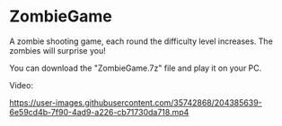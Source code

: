 # ZombieGame
A zombie shooting game, each round the difficulty level increases.
The zombies will surprise you!

You can download the "ZombieGame.7z" file and play it on your PC.

Video:

https://user-images.githubusercontent.com/35742868/204385639-6e59cd4b-7f90-4ad9-a226-cb71730da718.mp4

